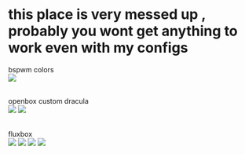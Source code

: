 # this place is very messed up , probably you wont get anything to work even with my configs

bspwm colors<br>
<img src="https://cdn.discordapp.com/attachments/655947537538088962/785173692414033920/imageonline-co-merged-image.png"> 
<br><br>

openbox custom dracula <br>
<img src="https://raw.githubusercontent.com/siduck76/bACKUP-FUCK/main/openbox/opone.png">
<img src="https://raw.githubusercontent.com/siduck76/bACKUP-FUCK/main/openbox/op.png">
<br><br>

fluxbox <br>
<img src="https://github.com/siduck76/bACKUP-FUCK/blob/main/screenshots/flux1.png">
<img src="https://github.com/siduck76/bACKUP-FUCK/blob/main/screenshots/flux2.png">
<img src="https://github.com/siduck76/bACKUP-FUCK/blob/main/screenshots/flux3.png">
<img src="https://github.com/siduck76/bACKUP-FUCK/blob/main/screenshots/flux4.png">
